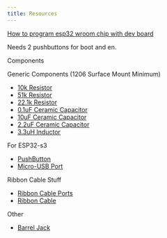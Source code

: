 ```yaml
---
title: Resources
---
```


[How to program esp32 wroom chip with dev board](https://www.youtube.com/watch?v=ndEeFQ5mi_g)

Needs 2 pushbuttons for boot and en.

Components

Generic Components (1206 Surface Mount Minimum)

- [10k Resistor](https://www.digikey.com/en/products/detail/yageo/RC1206FR-0710KL/728483)
- [51k Resistor](https://www.digikey.com/en/products/detail/stackpole-electronics-inc/RMCF1206JT51K0/1753857)
- [22.1k Resistor](https://www.digikey.com/en/products/detail/stackpole-electronics-inc/RNCP1206FTD22K1/2240381)
- [0.1uF Ceramic Capacitor](https://www.digikey.com/en/products/detail/yageo/CC1206KRX7R8BB104/5884627)
- [10uF Ceramic Capacitor](https://www.digikey.com/en/products/detail/samsung-electro-mechanics/CL31B106KAHNNNE/3887462)
- [2.2uF Ceramic Capacitor](https://www.digikey.com/en/products/detail/samsung-electro-mechanics/CL31B225KBHNNNE/3886949)
- [3.3uH Inductor](https://www.digikey.com/en/products/detail/murata-electronics/LQM31PN3R3M00L/2594619)

For ESP32-s3

- [PushButton](https://www.digikey.com/en/products/detail/omron-electronics-inc-emc-div/B3U-1000P/1534338)
- [Micro-USB Port](https://www.digikey.com/en/products/detail/gct/USB3131-30-0230-A/9859642)

Ribbon Cable Stuff

- [Ribbon Cable Ports](https://www.digikey.com/en/products/detail/molex/0702460801/760165)
- [Ribbon Cable](https://www.amazon.com/gp/product/B07DFBPZLJ?smid=A64W1E1ZZHST0)

Other

- [Barrel Jack](https://www.digikey.com/en/products/detail/same-sky-formerly-cui-devices/PJ-037A/1644545)
